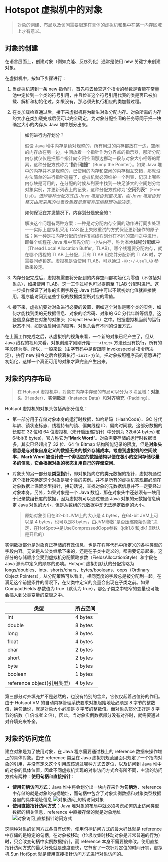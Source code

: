 # Hotspot 虚拟机中的对象

> 对象的创建、布局以及访问需要限定在具体的虚拟机和集中在某一内存区域上才有意义。

## 对象的创建

在语言层面上，创建对象（例如克隆、反序列化）通常是使用 new 关键字来创建对象。

在虚拟机中，按如下步骤进行：

1. 当虚拟机遇到一条 new 指令时，首先将去检查这个指令的参数是否能在常量池中定位到一个类的符号引用，并且检查这个符号引用代表的类是否已被加载、解析和初始化过。如果没有，那必须先执行相应的类加载过程。

2. 在类加载检查通过后，接下来虚拟机将为新生对象分配内存。对象所需的内存的大小在类加载完成后便可以完全确定，为对象分配空间的任务等同于把一块确定大小的内存从 Java 堆中划分出来。

   > **如何进行内存划分**？
   >
   > 假设 Java 堆中内存是绝对规整的，所有用过的内存都放在一边，空闲的内存放在另一边，中间放着一个指针作为分界点的指示器，那所分配内存就仅仅是把那个指针向空闲空间那边挪动一段与对象大小相等的距离，这种分配方式称为“**指针碰撞**”（Bump the Pointer）。如果 Java 堆中的内存并不是规整的，已使用的内存和空闲的内存相互交错，那就没办法简单的进行指针碰撞了，虚拟机就必须维护一个列表，记录上哪些内存块是可用的，在分配的时候从列表中找到一块足够大的空间划分给对象实例，并更新列表上的记录，这种分配方式称为“**空闲列表**”（Free List）。*选择哪种分配方式由 Java 堆是否规整决定，而 Java 堆是否规整又由所采用的垃圾收集器是否带有压缩整理功能决定*。
   >
   > **如何保证在并发情况下，内存划分是安全的**？
   >
   > 解决这个问题有两种方案：一种是对分配内存空间的动作进行同步处理——实际上虚拟机采用 CAS 配上失败重试的方式保证更新操作的原子性；另一种是把内存分配的动作按照线程划分在不同的空间之中进行，即每个线程在 Java 堆中预先分配一小块内存，称为**本地线程分配缓冲**（Thread Local Allocation Buffer，TLAB）。哪个线程要分配内存，就在哪个线程的 TLAB 上分配，只有 TLAB 用完并分配新的 TLAB 时，才需要同步锁定。虚拟机是否使用 TLAB，可以通过 `-XX:+/-UseTLAB` 参数来设定。

3. 内存分配完成后，虚拟机需要将分配到的内存空间都初始化为零值（不包括对象头），如果使用 TLAB，这一工作过程也可以提前至 TLAB 分配时进行。这一步操作保证了对象的实例字段在 Java 代码中可以不赋初始化值就直接使用，程序能访问到这些字段的数据类型所对应的零值。

4. 接下来，虚拟机要对对象进行必要的设置，例如这个对象是哪个类的实例、如何才能找到类的元数据信息、对象的哈希码、对象的 GC 分代年龄等信息。这些信息存放在对象的对象头（Object Header）之中。根据虚拟机当前的运行状态不同，如是否启用偏向锁等，对象头会有不同的设置方式。

在上面工作完成之后，从虚拟机的视角来看，一个新的对象已经产生了，但从 Java 线程的视角来看，对象创建才刚刚开始——`<init>` 方法还没有执行，所有的字段还为零。所以，一般来说（由字节码中是否跟随 invokespecial 指令所决定），执行 new 指令之后会接着执行 `<init>` 方法，把对象按照程序员的意愿进行初始化，这样一个真正可用的对象才算完全产生出来。

## 对象的内存布局

> 在 Hotspot 虚拟机中，对象在内存中存储的布局可以分为 3 块区域：**对象头**（Header）、**实例数据**（Instance Data）和**对齐填充**（Padding）。

Hotspot 虚拟机的对象头包括两部分信息：

- 第一部分用于存储对象本身的运行时数据，如哈希码（HashCode）、GC 分代年龄、锁状态标志、线程持有的锁、偏向线程 ID、偏向时间戳，这部分数据的长度在 32 位和 64 位虚拟机（未开启压缩指针）中分别为 32bit(4 bytes) 和 64bit(8 bytes)，官方称它为“**Mark Word**”。对象需要存储的运行时数据很多，其实已经超出了 32 位、64 位 Bitmap 结构所能记录的限度，但是**对象头信息是与对象自身定义的数据无关的额外存储成本，考虑到虚拟机的空间效率，Mark Word 被设计成一个非固定的数据结构以便在极小的空间存储尽量多的信息，它会根据对象的状态复用自己的存储空间**。
- 对象头的另一部分是**类型指针**，即对象指向它的类元数据的指针，虚拟机通过这个指针来确定这个对象是哪个类的实例。并不是所有的虚拟机实现都必须在对象数据上保留类型指针，换句话说，查找对象的元数据信息并不一定要经过对象本身。另外，如果对象是一个 Java 数组，那在对象头中还必须有一块用于记录数组长度的数据，因为虚拟机可以通过普通 Java 对象的元数据信息确定 Java 对象的大小，但是从数组的元数据中却无法确定数组的大小。
  
  > 原始对象引用在32-bit JVM上的大小是 4 bytes，在64-bit JVM上可以是 4 bytes，也可以是8 bytes，由JVM参数“是否压缩原始对象”决定，在HotSpot中是UseCompressedOops参数（jdk1.8 和jdk1.9默认是开启的）

实例数据部分是对象真正存储的有效信息，也是在程序代码中所定义的各种类型的字段内容。无论是从父类继承下来的，还是在子类中定义的，都需要记录起来。这部分的存储顺序会受到虚拟机分配策略参数（FieldsAllocationStyle）和字段在 Java 源码中定义的顺序的影响。Hotspot 虚拟机默认的分配策略为 longs/doubles、ints、shorts/chars、bytes/booleans、oops（Ordinary Object Pointers），从分配策略可以看出，相同宽度的字段总是被分配到一起。在满足这个前提条件的情况下，在父类中定义的变量会出现在子类之前。如果 CompactFields 参数值为 true（默认为 true），那么子类之中较窄的变量也可能会插入到父类变量的空隙之中。

| 类型                       | 所占空间 |
| -------------------------- | -------- |
| int                        | 4 bytes  |
| double                     | 8 bytes  |
| long                       | 8 bytes  |
| float                      | 4 bytes  |
| char                       | 2 bytes  |
| short                      | 2 bytes  |
| byte                       | 1 bytes  |
| boolean                    | 1 bytes  |
| reference object(引用类型) | 4 bytes  |

第三部分对齐填充并不是必然的，也没有特别的含义，它仅仅起着占位符的作用。由于 Hotspot VM 的自动内存管理系统要求对象起始地址必须是 8 字节的整数倍，换句话说，就是对象大小必须是 8 字节的整数倍。而对象头部分正好是 8 字节的倍数（1 倍或者 2 倍），因此，当对象实例数据部分没有对齐时，就需要通过对齐填充来补全。

## 对象的访问定位

建立对象是为了使用对象，在 Java 程序需要通过栈上的 reference 数据来操作堆上的具体对象。由于 reference 类型在 Java 虚拟机规范里面只规定了一个指向对象的引用，并没有定义这个引用应该通过哪种方式去定位，以及访问到 Java 堆中的对象的具体位置，因此不同虚拟机实现的对象访问方式会有所不同，主流的访问方式有两种：**使用句柄**和**直接指针**：
- **使用句柄访问方式**：Java 堆中将会划分出一块内存来作为**句柄池**，reference 中存储的就是对象的句柄地址，而句柄中包含了对象实例数据和对象类型数据各自的具体地址信息
![对象访问_句柄访问对象](https://i.loli.net/2020/03/26/UIewkEsJPuNigCB.png)
- **使用直接指针访问方式**：Java 堆对象的布局中就必须考虑如何防止访问类型数据的相关信息，reference 中直接存储的就是对象地址
  ![对象访问_直接指针访问方式](https://i.loli.net/2020/03/26/tanSXVp7sv9kBoO.png)

这两种对象的访问方式各自有优势，使用句柄访问方式的最大好处就是 reference 中存储的是稳定的句柄，在对象被移动（垃圾收集时移动对象是非常普遍的行为）时，只会改变句柄中实例数据指针，而 reference 本身不需要被修改。使用直接指针访问方式的最大好处就是速度更快，它节省了一次针对定位的时间开销，虚拟机 Sun HotSpot 就是使用直接指针访问方式进行对象访问的。